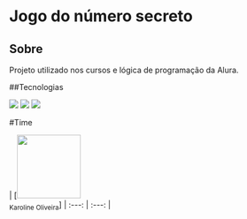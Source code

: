 <h1>Jogo do número secreto</h1>

<h2> Sobre</h2>
<p>Projeto utilizado nos cursos e lógica de programação da Alura.</p>

##Tecnologias
<div>
  <img src="https://img.shields.io/badge/HTML-239120?style=for-the-badge&logo-html5&logoColor=white">
  <img src="https://img.shields.io/badge/CSS-239120?style=for-the-badge&logo-CSS3&logoColor=white">
  <img src="https://img.shields.io/badge/JavaScript-F7DF1E?style=for-the-badge&logo-JAVASCRIPT&logoColor=BLACK">
</div>

#Time

| [<img loading="lazy" src="https://avatars.githubusercontent.com/u/33001620?v=4" width=115><br><sub>Karoline Oliveira</sub>]
| :---: | :---: |
